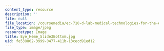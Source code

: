 ```yaml
---
content_type: resource
description: ''
file: null
file_location: /coursemedia/ec-710-d-lab-medical-technologies-for-the-developing-world-spring-2010/fe53880239990477411b13cecd91ed12_Eye_Heme_Slide3Bottom.jpg
file_type: image/jpeg
resourcetype: Image
title: Eye_Heme_Slide3Bottom.jpg
uid: fe538802-3999-0477-411b-13cecd91ed12
---
```

